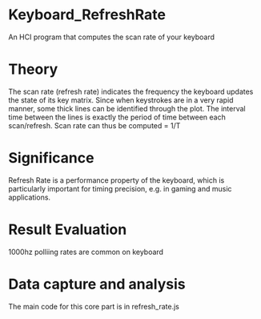 # Keyboard_RefreshRate
An HCI program that computes the scan rate of your keyboard

# Theory
The scan rate (refresh rate) indicates the frequency the keyboard updates the state of its key matrix.
Since when keystrokes are in a very rapid manner, some thick lines can be identified through the plot. The interval time between the lines is exactly the period of time between each scan/refresh. Scan rate can thus be computed = 1/T

# Significance
Refresh Rate is a performance property of the keyboard, which is particularly important for timing precision, e.g. in gaming and music applications.

# Result Evaluation
1000hz polliing rates are common on keyboard

# Data capture and analysis
The main code for this core part is in refresh_rate.js